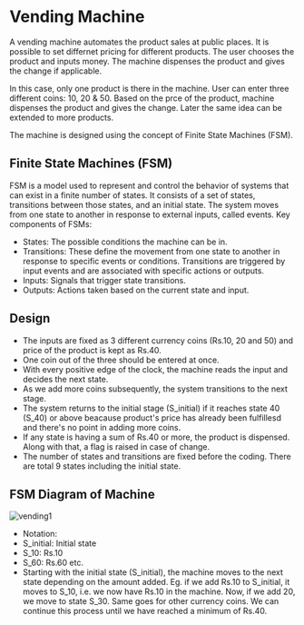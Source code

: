 # Vending Machine

A vending machine automates the product sales at public places. It is possible to set differnet pricing for different products. The user chooses the product and inputs money. The machine dispenses the product and gives the change if applicable.

In this case, only one product is there in the machine. User can enter three different coins: 10, 20 & 50. Based on the prce of the product, machine dispenses the product and gives the change.  Later the same idea can be extended to more products.

The machine is designed using the concept of Finite State Machines (FSM).

## Finite State Machines (FSM)

FSM is a model used to represent and control the behavior of systems that can exist in a finite number of states. It consists of a set of states, transitions between those states, and an initial state. The system moves from one state to another in response to external inputs, called events. Key components of FSMs:
 - States: The possible conditions the machine can be in.
 - Transitions: These define the movement from one state to another in response to specific events or conditions. Transitions are triggered by input events and are associated with specific actions or outputs.
 - Inputs: Signals that trigger state transitions.
 - Outputs: Actions taken based on the current state and input.

## Design

- The inputs are fixed as 3 different currency coins (Rs.10, 20 and 50) and price of the product is kept as Rs.40.
- One coin out of the three should be entered at once.
- With every positive edge of the clock, the machine reads the input and decides the next state.
- As we add more coins subsequently, the system transitions to the next stage.
- The system returns to the initial stage (S_initial) if it reaches state 40 (S_40) or above beacause product's price has already been fulfillesd and there's no point in adding more coins.
- If any state is having a sum of Rs.40 or more, the product is dispensed. Along with that, a flag is raised in case of change.
- The number of states and transitions are fixed before the coding. There are total 9 states including the initial state.

## FSM Diagram of Machine

![vending1](https://github.com/SonalSinha237/Vending_Machine/assets/78365433/b0069323-ae1d-419e-a41d-68b3073243b8)

- Notation:
 - S_initial: Initial state
 - S_10: Rs.10
 - S_60: Rs.60 etc.
- Starting with the initial state (S_initial), the machine moves to the next state depending on the amount added. Eg. if we add Rs.10 to S_initial, it moves to S_10, i.e. we now have Rs.10 in the machine. Now, if we add 20, we move to state S_30. Same goes for other currency coins. We can continue this process until we have reached a minimum of Rs.40.
